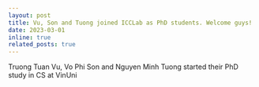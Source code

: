 ```yaml
---
layout: post
title: Vu, Son and Tuong joined ICCLab as PhD students. Welcome guys!
date: 2023-03-01 
inline: true
related_posts: true
---
```




Truong Tuan Vu, Vo Phi Son and Nguyen Minh Tuong started their PhD study in CS at VinUni
